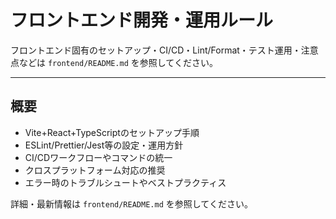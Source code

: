# フロントエンド開発・運用ルール

フロントエンド固有のセットアップ・CI/CD・Lint/Format・テスト運用・注意点などは `frontend/README.md` を参照してください。

---

## 概要
- Vite+React+TypeScriptのセットアップ手順
- ESLint/Prettier/Jest等の設定・運用方針
- CI/CDワークフローやコマンドの統一
- クロスプラットフォーム対応の推奨
- エラー時のトラブルシュートやベストプラクティス

詳細・最新情報は `frontend/README.md` を参照してください。
